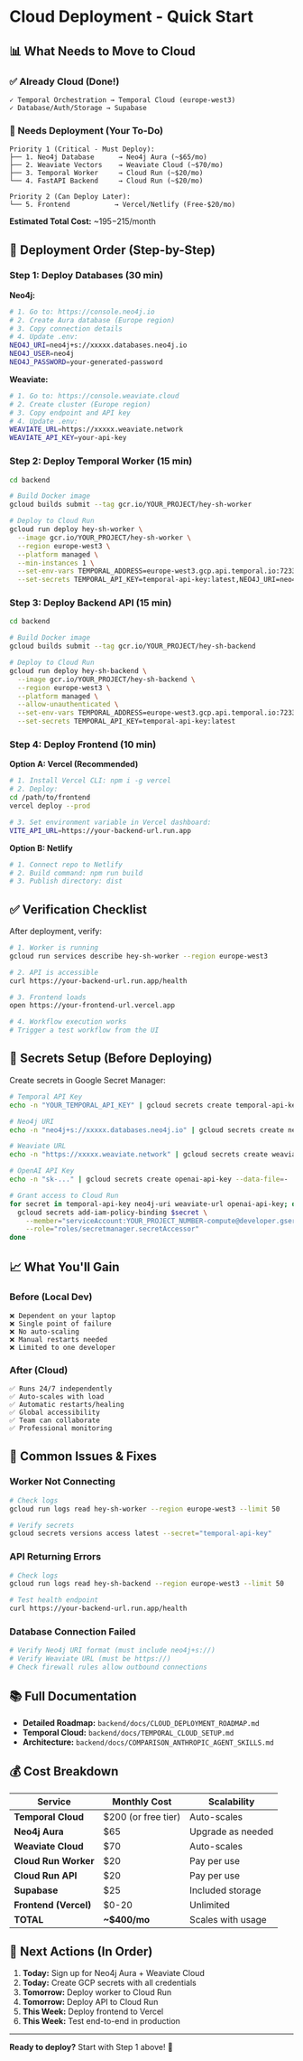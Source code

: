 # Cloud Deployment - Quick Start

## 📊 What Needs to Move to Cloud

### ✅ Already Cloud (Done!)
```
✓ Temporal Orchestration → Temporal Cloud (europe-west3)
✓ Database/Auth/Storage → Supabase
```

### 🚀 Needs Deployment (Your To-Do)

```
Priority 1 (Critical - Must Deploy):
├── 1. Neo4j Database      → Neo4j Aura (~$65/mo)
├── 2. Weaviate Vectors    → Weaviate Cloud (~$70/mo)
├── 3. Temporal Worker     → Cloud Run (~$20/mo)
└── 4. FastAPI Backend     → Cloud Run (~$20/mo)

Priority 2 (Can Deploy Later):
└── 5. Frontend           → Vercel/Netlify (Free-$20/mo)
```

**Estimated Total Cost:** ~$195-$215/month

## 🎯 Deployment Order (Step-by-Step)

### Step 1: Deploy Databases (30 min)

**Neo4j:**
```bash
# 1. Go to: https://console.neo4j.io
# 2. Create Aura database (Europe region)
# 3. Copy connection details
# 4. Update .env:
NEO4J_URI=neo4j+s://xxxxx.databases.neo4j.io
NEO4J_USER=neo4j
NEO4J_PASSWORD=your-generated-password
```

**Weaviate:**
```bash
# 1. Go to: https://console.weaviate.cloud
# 2. Create cluster (Europe region)
# 3. Copy endpoint and API key
# 4. Update .env:
WEAVIATE_URL=https://xxxxx.weaviate.network
WEAVIATE_API_KEY=your-api-key
```

### Step 2: Deploy Temporal Worker (15 min)

```bash
cd backend

# Build Docker image
gcloud builds submit --tag gcr.io/YOUR_PROJECT/hey-sh-worker

# Deploy to Cloud Run
gcloud run deploy hey-sh-worker \
  --image gcr.io/YOUR_PROJECT/hey-sh-worker \
  --region europe-west3 \
  --platform managed \
  --min-instances 1 \
  --set-env-vars TEMPORAL_ADDRESS=europe-west3.gcp.api.temporal.io:7233,TEMPORAL_NAMESPACE=quickstart-heysh-knowledge.jnw2m \
  --set-secrets TEMPORAL_API_KEY=temporal-api-key:latest,NEO4J_URI=neo4j-uri:latest,WEAVIATE_URL=weaviate-url:latest
```

### Step 3: Deploy Backend API (15 min)

```bash
cd backend

# Build Docker image
gcloud builds submit --tag gcr.io/YOUR_PROJECT/hey-sh-backend

# Deploy to Cloud Run
gcloud run deploy hey-sh-backend \
  --image gcr.io/YOUR_PROJECT/hey-sh-backend \
  --region europe-west3 \
  --platform managed \
  --allow-unauthenticated \
  --set-env-vars TEMPORAL_ADDRESS=europe-west3.gcp.api.temporal.io:7233,TEMPORAL_NAMESPACE=quickstart-heysh-knowledge.jnw2m \
  --set-secrets TEMPORAL_API_KEY=temporal-api-key:latest
```

### Step 4: Deploy Frontend (10 min)

**Option A: Vercel (Recommended)**
```bash
# 1. Install Vercel CLI: npm i -g vercel
# 2. Deploy:
cd /path/to/frontend
vercel deploy --prod

# 3. Set environment variable in Vercel dashboard:
VITE_API_URL=https://your-backend-url.run.app
```

**Option B: Netlify**
```bash
# 1. Connect repo to Netlify
# 2. Build command: npm run build
# 3. Publish directory: dist
```

## ✅ Verification Checklist

After deployment, verify:

```bash
# 1. Worker is running
gcloud run services describe hey-sh-worker --region europe-west3

# 2. API is accessible
curl https://your-backend-url.run.app/health

# 3. Frontend loads
open https://your-frontend-url.vercel.app

# 4. Workflow execution works
# Trigger a test workflow from the UI
```

## 🔑 Secrets Setup (Before Deploying)

Create secrets in Google Secret Manager:

```bash
# Temporal API Key
echo -n "YOUR_TEMPORAL_API_KEY" | gcloud secrets create temporal-api-key --data-file=-

# Neo4j URI
echo -n "neo4j+s://xxxxx.databases.neo4j.io" | gcloud secrets create neo4j-uri --data-file=-

# Weaviate URL
echo -n "https://xxxxx.weaviate.network" | gcloud secrets create weaviate-url --data-file=-

# OpenAI API Key
echo -n "sk-..." | gcloud secrets create openai-api-key --data-file=-

# Grant access to Cloud Run
for secret in temporal-api-key neo4j-uri weaviate-url openai-api-key; do
  gcloud secrets add-iam-policy-binding $secret \
    --member="serviceAccount:YOUR_PROJECT_NUMBER-compute@developer.gserviceaccount.com" \
    --role="roles/secretmanager.secretAccessor"
done
```

## 📈 What You'll Gain

### Before (Local Dev)
```
❌ Dependent on your laptop
❌ Single point of failure
❌ No auto-scaling
❌ Manual restarts needed
❌ Limited to one developer
```

### After (Cloud)
```
✅ Runs 24/7 independently
✅ Auto-scales with load
✅ Automatic restarts/healing
✅ Global accessibility
✅ Team can collaborate
✅ Professional monitoring
```

## 🚨 Common Issues & Fixes

### Worker Not Connecting
```bash
# Check logs
gcloud run logs read hey-sh-worker --region europe-west3 --limit 50

# Verify secrets
gcloud secrets versions access latest --secret="temporal-api-key"
```

### API Returning Errors
```bash
# Check logs
gcloud run logs read hey-sh-backend --region europe-west3 --limit 50

# Test health endpoint
curl https://your-backend-url.run.app/health
```

### Database Connection Failed
```bash
# Verify Neo4j URI format (must include neo4j+s://)
# Verify Weaviate URL (must be https://)
# Check firewall rules allow outbound connections
```

## 📚 Full Documentation

- **Detailed Roadmap:** `backend/docs/CLOUD_DEPLOYMENT_ROADMAP.md`
- **Temporal Cloud:** `backend/docs/TEMPORAL_CLOUD_SETUP.md`
- **Architecture:** `backend/docs/COMPARISON_ANTHROPIC_AGENT_SKILLS.md`

## 💰 Cost Breakdown

| Service | Monthly Cost | Scalability |
|---------|--------------|-------------|
| **Temporal Cloud** | $200 (or free tier) | Auto-scales |
| **Neo4j Aura** | $65 | Upgrade as needed |
| **Weaviate Cloud** | $70 | Auto-scales |
| **Cloud Run Worker** | $20 | Pay per use |
| **Cloud Run API** | $20 | Pay per use |
| **Supabase** | $25 | Included storage |
| **Frontend (Vercel)** | $0-20 | Unlimited |
| **TOTAL** | **~$400/mo** | Scales with usage |

## 🎯 Next Actions (In Order)

1. **Today:** Sign up for Neo4j Aura + Weaviate Cloud
2. **Today:** Create GCP secrets with all credentials
3. **Tomorrow:** Deploy worker to Cloud Run
4. **Tomorrow:** Deploy API to Cloud Run
5. **This Week:** Deploy frontend to Vercel
6. **This Week:** Test end-to-end in production

---

**Ready to deploy?** Start with Step 1 above! 🚀
